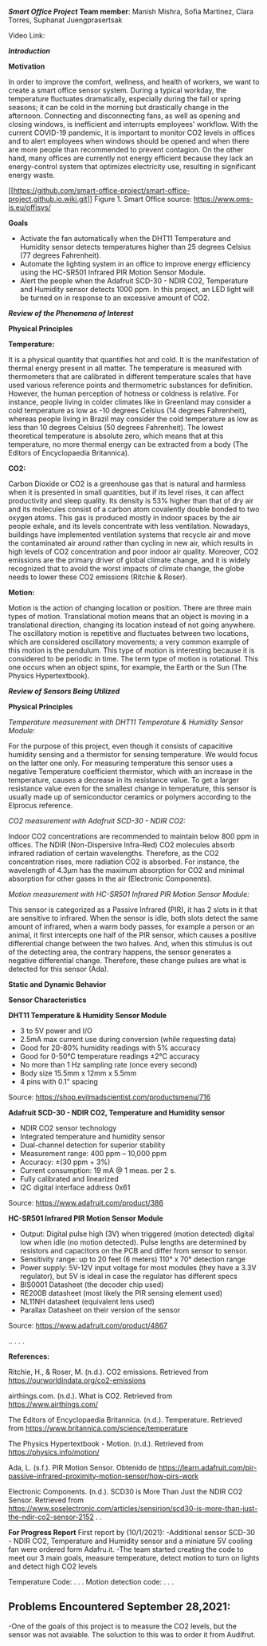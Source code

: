 ***Smart Office Project***
**Team member**: Manish Mishra, Sofia Martinez, Clara Torres, Suphanat Juengprasertsak

Video Link:

***Introduction***


**Motivation**

In order to improve the comfort, wellness, and health of workers, we want to create a smart office sensor system. During a typical workday, the temperature fluctuates dramatically, especially during the fall or spring seasons; it can be cold in the morning but drastically change in the afternoon. Connecting and disconnecting fans, as well as opening and closing windows, is inefficient and interrupts employees' workflow. With the current COVID-19 pandemic, it is important to monitor CO2  levels in offices and to alert employees when windows should be opened and when there are more people than recommended to prevent contagion. On the other hand, many offices are currently not energy efficient because they lack an energy-control system that optimizes electricity use, resulting in significant energy waste.

[[https://github.com/smart-office-project/smart-office-project.github.io.wiki.git]]
Figure 1. Smart Office source: https://www.oms-is.eu/offisys/

**Goals**
- Activate the fan automatically when the DHT11  Temperature and Humidity sensor detects temperatures higher than 25 degrees Celsius  (77 degrees Fahrenheit).
- Automate the lighting system in an office to improve energy efficiency using the HC-SR501 Infrared PIR Motion Sensor Module.
- Alert the people when the Adafruit SCD-30 - NDIR CO2, Temperature and Humidity sensor detects 1000 ppm. In this project, an LED light will be turned on in response to an excessive amount of CO2.


***Review of the Phenomena of Interest***

**Physical Principles**

**Temperature:**

It is a physical quantity that quantifies hot and cold. It is the manifestation of thermal energy present in all matter. The temperature is measured with thermometers that are calibrated in different temperature scales that have used various reference points and thermometric substances for definition. However, the human perception of hotness or coldness is relative. For instance, people living in colder climates like in Greenland may consider a cold temperature as low as -10 degrees Celsius (14 degrees Fahrenheit), whereas people living in Brazil may consider the cold temperature as low as less than 10 degrees Celsius (50 degrees Fahrenheit). The lowest theoretical temperature is absolute zero, which means that at this temperature, no more thermal energy can be extracted from a body (The Editors of Encyclopaedia Britannica).

**CO2:**

Carbon Dioxide or CO2 is a greenhouse gas that is natural and harmless when it is presented in small quantities, but if its level rises, it can affect productivity and sleep quality. Its density is 53% higher than that of dry air and its molecules consist of a carbon atom covalently double bonded to two oxygen atoms. This gas is produced mostly in indoor spaces by the air people exhale, and its levels concentrate with less ventilation. Nowadays, buildings have implemented ventilation systems that recycle air and move the contaminated air around rather than cycling in new air, which results in high levels of CO2 concentration and poor indoor air quality. Moreover, CO2 emissions are the primary driver of global climate change, and it is widely recognized that to avoid the worst impacts of climate change, the globe needs to lower these CO2 emissions (Ritchie & Roser).

**Motion:**

Motion is the action of changing location or position. There are three main types of motion. Translational motion means that an object is moving in a translational direction, changing its location instead of not going anywhere. The oscillatory motion is repetitive and fluctuates between two locations, which are considered oscillatory movements; a very common example of this motion is the pendulum. This type of motion is interesting because it is considered to be periodic in time. The term type of motion is rotational. This one occurs when an object spins, for example, the Earth or the Sun (The Physics Hypertextbook).

***Review of Sensors Being Utilized***

**Physical Principles**

*Temperature measurement with DHT11 Temperature & Humidity Sensor Module:*

For the purpose of this project, even though it consists of capacitive humidity sensing and a thermistor for sensing temperature. We would focus on the latter one only. For measuring temperature this sensor uses a negative Temperature coefficient thermistor, which with an increase in the temperature, causes a decrease in its resistance value. To get a larger resistance value even for the smallest change in temperature, this sensor is usually made up of semiconductor ceramics or polymers according to the Elprocus reference.

*CO2 measurement with Adafruit SCD-30 - NDIR CO2:*

Indoor CO2 concentrations are recommended to maintain below 800 ppm in offices. The NDIR (Non-Dispersive Infra-Red) CO2 molecules absorb infrared radiation of certain wavelengths. Therefore,  as the CO2 concentration rises, more radiation CO2 is absorbed. For instance, the wavelength of 4.3μm has the maximum absorption for CO2 and minimal absorption for other gases in the air (Electronic Components).

*Motion measurement with HC-SR501 Infrared PIR Motion Sensor Module:*

This sensor is categorized as a Passive Infrared (PIR), it has 2 slots in it that are sensitive to infrared. When the sensor is idle, both slots detect the same amount of infrared, when a warm body passes, for example a person or an animal, it first intercepts one half of the PIR sensor, which causes a positive differential change between the two halves. And, when this stimulus is out of the detecting area, the contrary happens, the sensor generates a negative differential change. Therefore, these change pulses are what is detected for this sensor (Ada).

**Static and Dynamic Behavior**

**Sensor Characteristics**

**DHT11 Temperature & Humidity Sensor Module**
- 3 to 5V power and I/O
- 2.5mA max current use during conversion (while requesting data)
- Good for 20-80% humidity readings with 5% accuracy
- Good for 0-50°C temperature readings ±2°C accuracy
- No more than 1 Hz sampling rate (once every second)
- Body size 15.5mm x 12mm x 5.5mm
- 4 pins with 0.1" spacing

Source: https://shop.evilmadscientist.com/productsmenu/716

**Adafruit SCD-30 - NDIR CO2, Temperature and Humidity sensor**
- NDIR CO2 sensor technology
- Integrated temperature and humidity sensor
- Dual-channel detection for superior stability
- Measurement range: 400 ppm – 10,000 ppm
- Accuracy: ±(30 ppm + 3%)
- Current consumption: 19 mA @ 1 meas. per 2 s.
- Fully calibrated and linearized
- I2C digital interface address 0x61

Source: https://www.adafruit.com/product/386

**HC-SR501 Infrared PIR Motion Sensor Module**
- Output: Digital pulse high (3V) when triggered (motion detected) digital low when idle (no motion detected). Pulse lengths are determined by resistors and capacitors on the PCB and differ from sensor to sensor.
- Sensitivity range: up to 20 feet (6 meters) 110° x 70° detection range
- Power supply: 5V-12V input voltage for most modules (they have a 3.3V regulator), but 5V is ideal in case the regulator has different specs
- BIS0001 Datasheet (the decoder chip used)
- RE200B datasheet (most likely the PIR sensing element used)
- NL11NH datasheet (equivalent lens used)
- Parallax Datasheet on their version of the sensor

Source: https://www.adafruit.com/product/4867

..
.
.
.

****References:****

Ritchie, H., & Roser, M. (n.d.). CO2 emissions. Retrieved from https://ourworldindata.org/co2-emissions

airthings.com. (n.d.). What is CO2. Retrieved from https://www.airthings.com/

The Editors of Encyclopaedia Britannica. (n.d.). Temperature. Retrieved from https://www.britannica.com/science/temperature

The Physics Hypertextbook - Motion. (n.d.). Retrieved from https://physics.info/motion/

Ada, L. (s.f.). PIR Motion Sensor. Obtenido de https://learn.adafruit.com/pir-passive-infrared-proximity-motion-sensor/how-pirs-work

Electronic Components. (n.d.). SCD30 is More Than Just the NDIR CO2 Sensor. Retrieved from https://www.soselectronic.com/articles/sensirion/scd30-is-more-than-just-the-ndir-co2-sensor-2152
.
.



**For Progress Report**
First report by (10/1/2021):
-Additional sensor SCD-30 - NDIR CO2, Temperature and Humidity sensor and a miniature 5V cooling fan were ordered form Adafru.it.
-The team started creating the code to meet our 3 main goals, measure temperature, detect motion to turn on lights and detect high CO2 levels


Temperature Code:
.
.
.
Motion detection code:
.
.
.



Problems Encountered
September 28,2021:
-
-One of the goals of this project is to measure the CO2 levels, but the sensor was not avaiable. The soluction to this was to order it from Audifrut.

